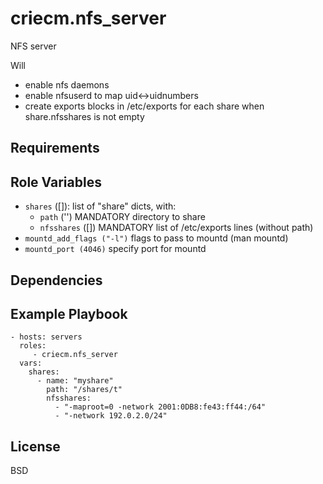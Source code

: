 # criecm.nfs_server

NFS server

Will 
  * enable nfs daemons
  * enable nfsuserd to map uid<->uidnumbers
  * create exports blocks in /etc/exports for each share
    when share.nfsshares is not empty

Requirements
------------

Role Variables
--------------

* `shares` ([]): list of "share" dicts, with:
  * `path` ('') MANDATORY
  directory to share
  * `nfsshares` ([]) MANDATORY
  list of /etc/exports lines (without path)
* `mountd_add_flags ("-l")`
  flags to pass to mountd (man mountd)
* `mountd_port (4046)`
  specify port for mountd

Dependencies
------------

Example Playbook
----------------

    - hosts: servers
      roles:
         - criecm.nfs_server
      vars:
        shares:
          - name: "myshare"
            path: "/shares/t"
            nfsshares:
              - "-maproot=0 -network 2001:0DB8:fe43:ff44:/64"
              - "-network 192.0.2.0/24"

License
-------

BSD

